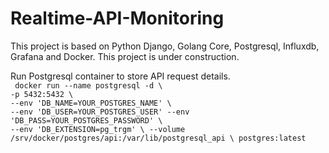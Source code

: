 # Realtime-API-Monitoring

This project is based on Python Django, Golang Core, Postgresql, Influxdb, Grafana and Docker. 
This project is under construction.

Run Postgresql container to store API request details. <br>
` docker run --name postgresql -d \`<br>
    `-p 5432:5432 \`<br>
    `--env 'DB_NAME=YOUR_POSTGRES_NAME' \`<br>
    `--env 'DB_USER=YOUR_POSTGRES_USER' --env 'DB_PASS=YOUR_POSTGRES_PASSWORD' \`<br>
    `--env 'DB_EXTENSION=pg_trgm' \
    --volume /srv/docker/postgres/api:/var/lib/postgresql_api \
    postgres:latest `
